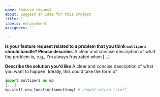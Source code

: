 ```yaml
---
name: Feature request
about: Suggest an idea for this project
title: ''
labels: enhancement
assignees: ''

---
```


**Is your feature request related to a problem that you think `multipers` should handle? Please describe.**
A clear and concise description of what the problem is, e.g., I'm always frustrated when [...]

**Describe the solution you'd like**
A clear and concise description of what you want to happen.
Ideally, this could take the form of
```python
import multipers as mp
[...]
mp.stuff.new_function(something) # should return `stuff`
```
